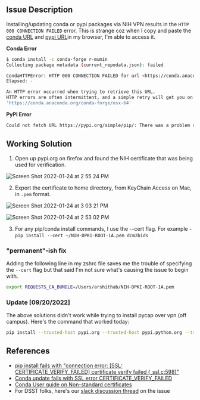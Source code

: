 ## Issue Description
Installing/updating conda or pypi packages via NIH VPN results in the `HTTP 000 CONNECTION FAILED` error. This is strange coz when I copy and paste the [conda URL](https://conda.anaconda.org/conda-forge/osx-64) and [pypi URL](https://pypi.org/simple/pip/)in my browser, I'm able to access it. 

**Conda Error**

```bash 
$ conda install -c conda-forge r-mumin
Collecting package metadata (current_repodata.json): failed

CondaHTTPError: HTTP 000 CONNECTION FAILED for url <https://conda.anaconda.org/conda-forge/osx-64/current_repodata.json>
Elapsed: -

An HTTP error occurred when trying to retrieve this URL.
HTTP errors are often intermittent, and a simple retry will get you on your way.
'https://conda.anaconda.org/conda-forge/osx-64'
```

**PyPI Error**

```bash
Could not fetch URL https://pypi.org/simple/pip/: There was a problem confirming the ssl certificate: HTTPSConnectionPool(host='pypi.org', port=443): Max retries exceeded with url: /simple/pip/ (Caused by SSLError(SSLCertVerificationError(1, '[SSL: CERTIFICATE_VERIFY_FAILED] certificate verify failed: unable to get local issuer certificate
```

## Working Solution

1. Open up pypi.org on firefox and found the NIH certificate that was being used for verification. 


![Screen Shot 2022-01-24 at 2 55 24 PM](https://user-images.githubusercontent.com/10297203/161587769-48a4129b-2050-4748-8e74-ab76624f0647.png)

2. Export the certificate to home directory, from KeyChain Access on Mac, in  `.pem` format. 


![Screen Shot 2022-01-24 at 3 03 21 PM](https://user-images.githubusercontent.com/10297203/161587873-8187d39e-a65e-4952-b571-0af93ab6d4d7.png)


![Screen Shot 2022-01-24 at 2 53 02 PM](https://user-images.githubusercontent.com/10297203/161588048-dd9abf13-f395-44f5-a0b9-bf78575b9fb9.png)
 

3. For any pip/conda install commands, I use the --cert flag. For example - `pip install --cert ~/NIH-DPKI-ROOT-1A.pem dcm2bids`

### "permanent"-ish fix

Adding the following line in my zshrc file saves me the trouble of specifying the `--cert` flag but that said I'm not sure what's causing the issue to begin with. 

```bash
export REQUESTS_CA_BUNDLE=/Users/arshithab/NIH-DPKI-ROOT-1A.pem
```

### Update [09/20/2022]
The above solutions didn't work while trying to install pycap over vpn (off campus). Here's the command that worked today: 
```bash
pip install --trusted-host pypi.org --trusted-host pypi.python.org --trusted-host files.pythonhosted.org pycap
```

## References
* [pip install fails with "connection error: [SSL: CERTIFICATE_VERIFY_FAILED] certificate verify failed (_ssl.c:598)"](https://stackoverflow.com/a/26062583/4393932)
* [Conda update fails with SSL error CERTIFICATE_VERIFY_FAILED](https://stackoverflow.com/a/35804869)
* [Conda User guide on Non-standard certificates](https://docs.conda.io/projects/conda/en/latest/user-guide/configuration/non-standard-certs.html)
* For DSST folks, here's our [slack discussion thread](https://nimh-dsst.slack.com/archives/CNH809210/p1649081358561459) on the issue
